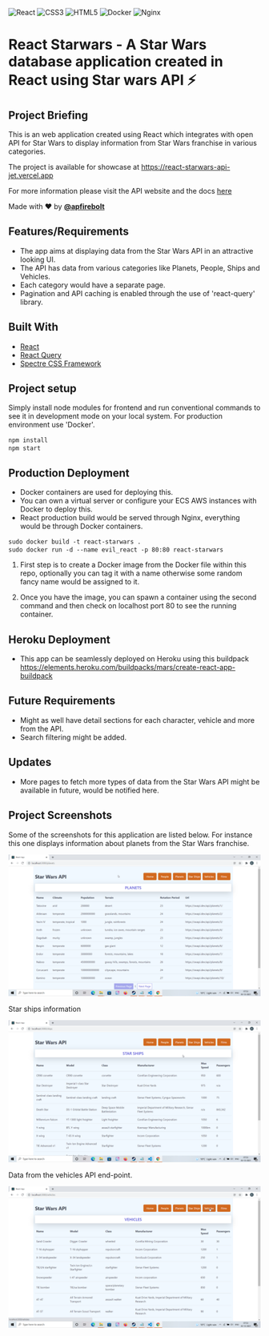 ![React](https://img.shields.io/badge/react-%2320232a.svg?style=for-the-badge&logo=react&logoColor=%2361DAFB)
![CSS3](https://img.shields.io/badge/css3-%231572B6.svg?style=for-the-badge&logo=css3&logoColor=white)
![HTML5](https://img.shields.io/badge/html5-%23E34F26.svg?style=for-the-badge&logo=html5&logoColor=white)
![Docker](https://img.shields.io/badge/docker-%230db7ed.svg?style=for-the-badge&logo=docker&logoColor=white)
![Nginx](https://img.shields.io/badge/nginx-%23009639.svg?style=for-the-badge&logo=nginx&logoColor=white)

# React Starwars - A Star Wars database application created in React using Star wars API ⚡️

## Project Briefing

This is an web application created using React which integrates with open API for Star Wars to display information from Star Wars franchise in various categories. 

The project is available for showcase at https://react-starwars-api-jet.vercel.app

For more information please visit the API website and the docs [here](https://swapi.dev/)

Made with ❤️ by **[@apfirebolt](https://github.com/Apfirebolt/)**
## Features/Requirements

- The app aims at displaying data from the Star Wars API in an attractive looking UI.
- The API has data from various categories like Planets, People, Ships and Vehicles.
- Each category would have a separate page.
- Pagination and API caching is enabled through the use of 'react-query' library.

## Built With

* [React](https://reactjs.org/)
* [React Query](https://react-query.tanstack.com/)
* [Spectre CSS Framework](https://picturepan2.github.io/spectre/)

## Project setup

Simply install node modules for frontend and run conventional commands to see it in development mode on your local system. For production 
environment use 'Docker'.

```
npm install
npm start
```

## Production Deployment

- Docker containers are used for deploying this.
- You can own a virtual server or configure your ECS AWS instances with Docker to deploy this.
- React production build would be served through Nginx, everything would be through Docker containers.

```
sudo docker build -t react-starwars .
sudo docker run -d --name evil_react -p 80:80 react-starwars
```

1. First step is to create a Docker image from the Docker file within this repo, optionally you can tag it with a name otherwise some random fancy name would be assigned to it.

2. Once you have the image, you can spawn a container using the second command and then check on localhost port 80 to see the running container.


## Heroku Deployment

- This app can be seamlessly deployed on Heroku using this buildpack https://elements.heroku.com/buildpacks/mars/create-react-app-buildpack

## Future Requirements

- Might as well have detail sections for each character, vehicle and more from the API.
- Search filtering might be added.

## Updates

- More pages to fetch more types of data from the Star Wars API might be available in future, would be notified here.

## Project Screenshots

Some of the screenshots for this application are listed below. For instance this one displays information about planets from the Star Wars franchise.

![alt text](./screenshots/planets.png)

Star ships information

![alt text](./screenshots/star_ships.png)

Data from the vehicles API end-point.

![alt text](./screenshots/vehicles.png)
